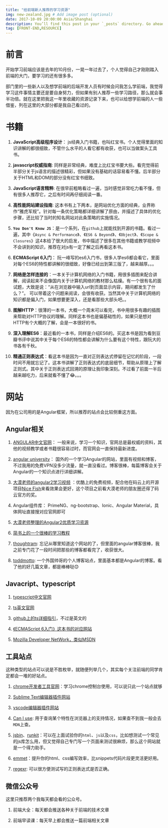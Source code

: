 ```yaml
---
title: "给前端新人推荐的学习资源"
img: new-zealand.jpg # Add image post (optional)
date: 2017-10-09 20:00:00 Asia/Shanghai
description: You’ll find this post in your `_posts` directory. Go ahead and edit it and re-build the site to see your changes. # Add post description (optional)
tag: [FRONT-END,RESOURCE]
---
```


# 前言
开始学习前端应该是去年的10月份，一晃一年过去了，个人觉得自己才刚刚踏入前端的大门，要学习的还有很多多。

部门里的一些新人以及想学前端的后端开发人员有时候会问我怎么学前端，我觉得学习这件事情主要还是要自身努力，但如果有别人推荐一些学习路径，那么就会事半功倍。就在这里把我这一年里收藏的资源记录下来，也可以给想学前端的人一些借鉴，列在这里的大部分都是我自己看过的。

# 书籍
1. **JavaScript高级程序设计**：  js经典入门书籍，也叫红宝书。个人觉得里面的知识讲解的都很细致，不管什么水平的人看它都有收获，也可以当做案头工具书。

2.	**javascript权威指南**: 同样是非常经典，难度上比红宝书要大些。看完觉得前半部分关于js语言的描述很精彩，但如果没有基础的话容易看不懂。后半部分关于HTML和DOM的部分没有红宝书细致。

3.	**JavaScript语言精粹**: 在很早前粗略看过一遍，当时感觉非常吃力看不懂，但有很多人推荐它，之后有时间再仔细阅读一番。

4.	**高性能网站建设指南**: 这本书有上下两本，是网站优化方面的经典，业界称作“雅虎军规”。针对每一条优化策略都详细讲解了原由，并描述了具体的优化步骤，还比较了当时的知名网站对此条策略的实施情况。

5.	**`You Don't Know JS`**：是一个系列，在`github`上就能找到开源的书籍。看过一遍，其中《`Async & Performance`》、《`ES6 & Beyond`》、《`Object`》、《`Scope & Closures`》这4本给了很大的启发，书中描述了很多在其他书籍或教学视频中不会讲到的知识，推荐在对js有一定了解之后再看这本书。

6.	**ECMAScript 6入门**： 阮一峰写的es6入门书，很多人学es6都会看它，里面对每个ES6的特性都讲解的很细致，好像已经出到第三版了，越来越厚。。。

7. **网络是怎样连接的**：一本关于计算机网络的入门书籍，用很多插图来配合讲解，阅读起来不会像国内关于计算机网络的教材那么枯燥。有一个很有名的面试题，大致是说：“从在浏览器中输入url到页面显示内容，期间都发生了什么？”。 可以带着这个问题来阅读，会很有收获。当然其中关于计算机网络的知识都是偏入门，如果想要更深入，还是看那些大部头吧。。

8. **图解HTTP**：很薄的一本书，大概一个周末可以看完，书中用很多有趣的插图来帮助对HTTP协议的理解。同样这本书也是偏基础性的，如果只是想对HTTP有个大概的了解，会是一本很好的书。

9. **深入理解ES6**：最近看的一本书，同样是介绍ES6的。买这本书是因为看到豆瓣书评中说其中关于每个ES6的特性都会讲解为什么要有这个特性，跟阮大的书各有千秋。

10. **精通正则表达式**：看这本书是因为一直对正则表达式停留在记忆的阶段，一段时间不用就忘记了。这本书讲解了正则表达式的底层细节，帮助从原理上了解正则式。其中关于正则表达式回溯的原理让我印象深刻。不过看了前面一半后越来越吃力，后来就看不懂了😂。。。

# 网站

因为在公司用的是Angular框架，所以推荐的站点会比较侧重这方面。

##	Angular相关

1.	[ANGULAR中文官网](https://angular.cn/docs/)： 一般来说，学习一个知识，官网总是最权威的资料，其他的视频教学或者书籍很容易过时，而官网会一直保持最新进度。

2.	[angular university](http://blog.angular-university.io/)： 国外的一个学习Angular的网站，里面有视频和博客，不过我用的免费VPN没多少流量，就一直没看过。博客很棒，每篇博客会关于Angular的一个知识点进行详细讲解。

3.	 [大漠老师的angular2学习视频](http://list.youku.com/albumlist/show/id_29431430.html?sf=10301&spm=a2h0k.8191403.0.0) ：优酷上的免费视频，配合他在码云上的开源项目[Nice Fish](https://gitee.com/mumu-osc/NiceFish)来看效果会更好，这个项目之前看大漠老师的朋友圈还得了码云官方的奖。

4.	Angular组件库： PrimeNG、ng-bootstrap、Ionic、Angular Material，具体网址直接搜对应官网即可

5.	[大漠老师整理的Angular2优质学习资源](https://my.oschina.net/mumu/blog/831790#comment-list)

6. [简书上的一个很棒的学习教程](http://www.jianshu.com/p/9af9f203e0b1)

7. [thoughtram](https://blog.thoughtram.io/): 忘记从哪里知道这个网站的了，但里面的angular博客很棒，我之前专门花了一段时间把那些的博客都看完了，收获很大。

8. [toddmotto](https://toddmotto.com/): 一个外国帅哥的个人博客站点，里面基本都是Angular的博客。看了他的好几篇文章，都是棒棒哒😊

## Javacript、typescript

1.	[typescript中文官网](http://www.tslang.cn/docs/tutorial.html)

2. [ts英文官网](http://www.typescriptlang.org/)

3.	[github上的ts详细指引](https://github.com/Microsoft/TypeScript/blob/master/doc/spec.md)，不过是英文的

4.	[《ECMAScript 6入门》这本书的对应网站](http://es6.ruanyifeng.com/#docs/intro)

5.	[Mozilla Developer NetWork，类似MSDN](https://developer.mozilla.org/en-US/docs/)

## 工具站点

这种类型的站点可以说是不胜枚举，就随便列举几个，其实每个关注前端的同学肯定都会一堆的好站点。

1.	[chrome开发者工具官网](https://developers.google.com/web/tools/chrome-devtools/)：学习chrome控制台使用，可以说只此一个站点就够

2.	[Sublime Text编辑器插件网站](https://packagecontrol.io/ )

3.	[vscode编辑器插件网站](https://marketplace.visualstudio.com/vscode)

4. [Can I use](http://caniuse.com/): 用于查询某个特性在浏览器上的支持情况，如果查不到我一般会去`MDN`上查。

5. [jsbin](http://jsbin.com/?html,output)、[runkit](https://runkit.com)：可以在上面试验你的`html`、`js`以及`css`，比如想测试一个常见的js库怎么用，但又觉得自己专门写一个页面来测试很麻烦，那么这个网站就是一个得力助手。

6. [emmet](https://docs.emmet.io/)：提升你的html、css编写效率，比snippets代码片段更灵活更好用。
7. [regexr](http://regexr.com/): 可以很方便测试写的正则表达式是否正确。

## 微信公众号

这里只推荐两个我每天都会看的公众号。

1.	前端大全：每天都会推送各种关于前端的技术文章

2.	前端早读课：每天早上都会推送一篇前端相关文章


